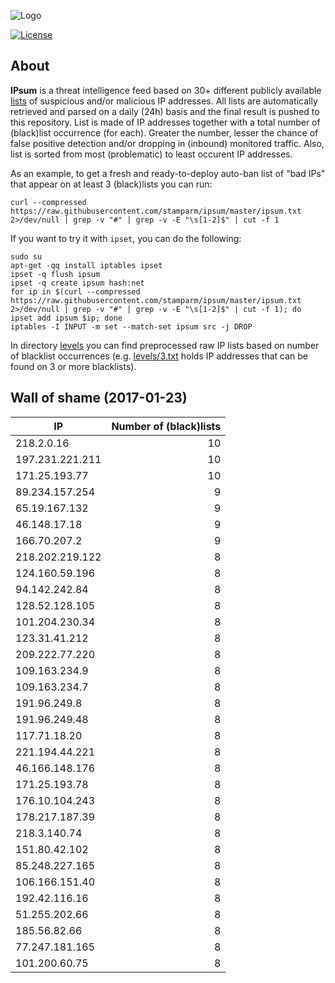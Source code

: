 ![Logo](logo.png)

[![License](https://img.shields.io/badge/license-Public_domain-red.svg)](https://wiki.creativecommons.org/wiki/Public_domain)

About
----

**IPsum** is a threat intelligence feed based on 30+ different publicly available [lists](https://github.com/stamparm/maltrail) of suspicious and/or malicious IP addresses. All lists are automatically retrieved and parsed on a daily (24h) basis and the final result is pushed to this repository. List is made of IP addresses together with a total number of (black)list occurrence (for each). Greater the number, lesser the chance of false positive detection and/or dropping in (inbound) monitored traffic. Also, list is sorted from most (problematic) to least occurent IP addresses.

As an example, to get a fresh and ready-to-deploy auto-ban list of "bad IPs" that appear on at least 3 (black)lists you can run:

```
curl --compressed https://raw.githubusercontent.com/stamparm/ipsum/master/ipsum.txt 2>/dev/null | grep -v "#" | grep -v -E "\s[1-2]$" | cut -f 1
```

If you want to try it with `ipset`, you can do the following:

```
sudo su
apt-get -qq install iptables ipset
ipset -q flush ipsum
ipset -q create ipsum hash:net
for ip in $(curl --compressed https://raw.githubusercontent.com/stamparm/ipsum/master/ipsum.txt 2>/dev/null | grep -v "#" | grep -v -E "\s[1-2]$" | cut -f 1); do ipset add ipsum $ip; done
iptables -I INPUT -m set --match-set ipsum src -j DROP
```

In directory [levels](levels) you can find preprocessed raw IP lists based on number of blacklist occurrences (e.g. [levels/3.txt](levels/3.txt) holds IP addresses that can be found on 3 or more blacklists).

Wall of shame (2017-01-23)
----

|IP|Number of (black)lists|
|---|--:|
218.2.0.16|10
197.231.221.211|10
171.25.193.77|10
89.234.157.254|9
65.19.167.132|9
46.148.17.18|9
166.70.207.2|9
218.202.219.122|8
124.160.59.196|8
94.142.242.84|8
128.52.128.105|8
101.204.230.34|8
123.31.41.212|8
209.222.77.220|8
109.163.234.9|8
109.163.234.7|8
191.96.249.8|8
191.96.249.48|8
117.71.18.20|8
221.194.44.221|8
46.166.148.176|8
171.25.193.78|8
176.10.104.243|8
178.217.187.39|8
218.3.140.74|8
151.80.42.102|8
85.248.227.165|8
106.166.151.40|8
192.42.116.16|8
51.255.202.66|8
185.56.82.66|8
77.247.181.165|8
101.200.60.75|8
